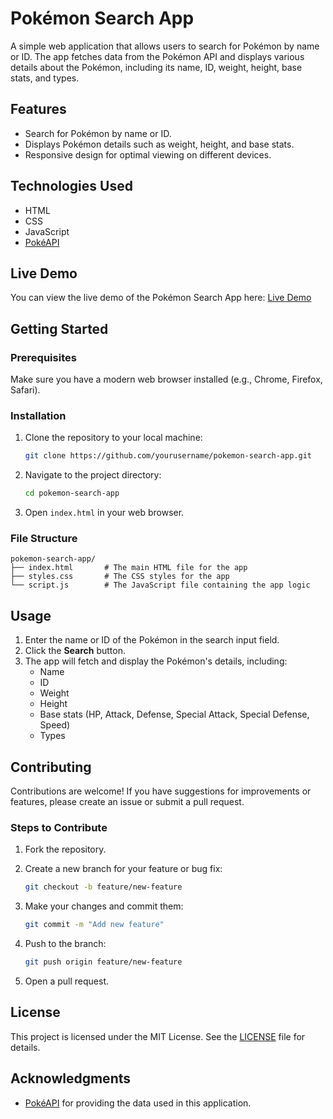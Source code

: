 
# Pokémon Search App

A simple web application that allows users to search for Pokémon by name or ID. The app fetches data from the Pokémon API and displays various details about the Pokémon, including its name, ID, weight, height, base stats, and types.

## Features

- Search for Pokémon by name or ID.
- Displays Pokémon details such as weight, height, and base stats.
- Responsive design for optimal viewing on different devices.

## Technologies Used

- HTML
- CSS
- JavaScript
- [PokéAPI](https://pokeapi.co/)

## Live Demo

You can view the live demo of the Pokémon Search App here: [Live Demo](https://qyuzet.github.io/js-c-pokemon-search/) 

## Getting Started

### Prerequisites

Make sure you have a modern web browser installed (e.g., Chrome, Firefox, Safari).

### Installation

1. Clone the repository to your local machine:

   ```bash
   git clone https://github.com/yourusername/pokemon-search-app.git
   ```

2. Navigate to the project directory:

   ```bash
   cd pokemon-search-app
   ```

3. Open `index.html` in your web browser.

### File Structure

```plaintext
pokemon-search-app/
├── index.html       # The main HTML file for the app
├── styles.css       # The CSS styles for the app
└── script.js        # The JavaScript file containing the app logic
```

## Usage

1. Enter the name or ID of the Pokémon in the search input field.
2. Click the **Search** button.
3. The app will fetch and display the Pokémon's details, including:
   - Name
   - ID
   - Weight
   - Height
   - Base stats (HP, Attack, Defense, Special Attack, Special Defense, Speed)
   - Types

## Contributing

Contributions are welcome! If you have suggestions for improvements or features, please create an issue or submit a pull request.

### Steps to Contribute

1. Fork the repository.
2. Create a new branch for your feature or bug fix:

   ```bash
   git checkout -b feature/new-feature
   ```

3. Make your changes and commit them:

   ```bash
   git commit -m "Add new feature"
   ```

4. Push to the branch:

   ```bash
   git push origin feature/new-feature
   ```

5. Open a pull request.

## License

This project is licensed under the MIT License. See the [LICENSE](LICENSE) file for details.

## Acknowledgments

- [PokéAPI](https://pokeapi.co/) for providing the data used in this application.
